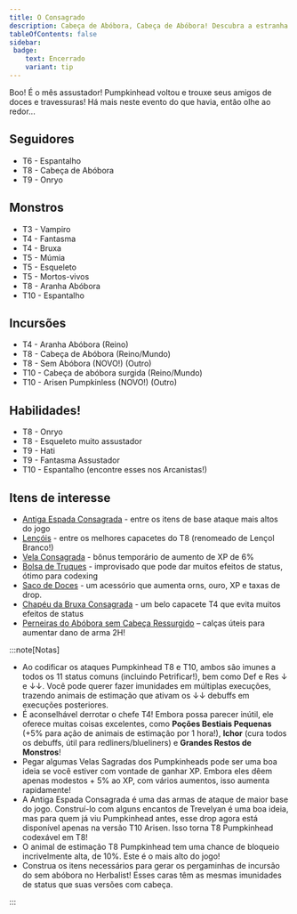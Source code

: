 ```yaml
---
title: O Consagrado
description: Cabeça de Abóbora, Cabeça de Abóbora! Descubra a estranha história desta época com uma caça ao tesouro guiada por Feralia.
tableOfContents: false
sidebar:
 badge:
    text: Encerrado
    variant: tip
---
```



Boo! É o mês assustador! Pumpkinhead voltou e trouxe seus amigos de doces e travessuras! Há mais neste evento do que havia, então olhe ao redor...


## Seguidores

- T6 - Espantalho
- T8 - Cabeça de Abóbora
- T9 - Onryo

## Monstros

- T3 - Vampiro
- T4 - Fantasma
- T4 - Bruxa
- T5 - Múmia
- T5 - Esqueleto
- T5 - Mortos-vivos
- T8 - Aranha Abóbora
- T10 - Espantalho

## Incursões

- T4 - Aranha Abóbora (Reino)
- T8 - Cabeça de Abóbora (Reino/Mundo)
- T8 - Sem Abóbora (NOVO!) (Outro)
- T10 - Cabeça de abóbora surgida (Reino/Mundo)
- T10 - Arisen Pumpkinless (NOVO!) (Outro)

## Habilidades! 

- T8 - Onryo
- T8 - Esqueleto muito assustador
- T9 - Hati
- T9 - Fantasma Assustador
- T10 - Espantalho
(encontre esses nos Arcanistas!)

## Itens de interesse
- [Antiga Espada Consagrada](https://playorna.com/codex/items/old-hallowed-blade/?lang=pt-br) - entre os itens de base ataque mais altos do jogo
- [Lençóis](https://playorna.com/codex/items/bedsheet/?lang=pt-br) - entre os melhores capacetes do T8 (renomeado de Lençol Branco!)
- [Vela Consagrada](https://playorna.com/codex/items/hallowed-candle/?lang=pt-br) - bônus temporário de aumento de XP de 6%
- [Bolsa de Truques](https://playorna.com/codex/items/bag-of-tricks/?lang=pt-br) - improvisado que pode dar muitos efeitos de status, ótimo para codexing
- [Saco de Doces](https://playorna.com/codex/items/bag-of-treats/?lang=pt-br) - um acessório que aumenta orns, ouro, XP e taxas de drop.
- [Chapéu da Bruxa Consagrada](https://playorna.com/codex/items/hallowed-witchs-hat/?lang=pt-br) - um belo capacete T4 que evita muitos efeitos de status
- [Perneiras do Abóbora sem Cabeça Ressurgido](https://playorna.com/codex/items/arisen-pumpkinless-leggings/?lang=pt-br) – calças úteis para aumentar dano de arma 2H!

:::note[Notas]
- Ao codificar os ataques Pumpkinhead T8 e T10, ambos são imunes a todos os 11 status comuns (incluindo Petrificar!), bem como Def e Res ↓ e ↓↓. Você pode querer fazer imunidades em múltiplas execuções, trazendo animais de estimação que ativam os ↓↓ debuffs em execuções posteriores.
- É aconselhável derrotar o chefe T4! Embora possa parecer inútil, ele oferece muitas coisas excelentes, como **Poções Bestiais Pequenas** (+5% para ação de animais de estimação por 1 hora!), **Ichor** (cura todos os debuffs, útil para redliners/blueliners) e **Grandes Restos de Monstros**!
- Pegar algumas Velas Sagradas dos Pumpkinheads pode ser uma boa ideia se você estiver com vontade de ganhar XP. Embora eles dêem apenas modestos + 5% ao XP, com vários aumentos, isso aumenta rapidamente!
- A Antiga Espada Consagrada é uma das armas de ataque de maior base do jogo. Construí-lo com alguns encantos de Trevelyan é uma boa ideia, mas para quem já viu Pumpkinhead antes, esse drop agora está disponível apenas na versão T10 Arisen. Isso torna T8 Pumpkinhead codexável em T8!
- O animal de estimação T8 Pumpkinhead tem uma chance de bloqueio incrivelmente alta, de 10%. Este é o mais alto do jogo!
- Construa os itens necessários para gerar os pergaminhas de incursão do sem abóbora no Herbalist! Esses caras têm as mesmas imunidades de status que suas versões com cabeça.

:::